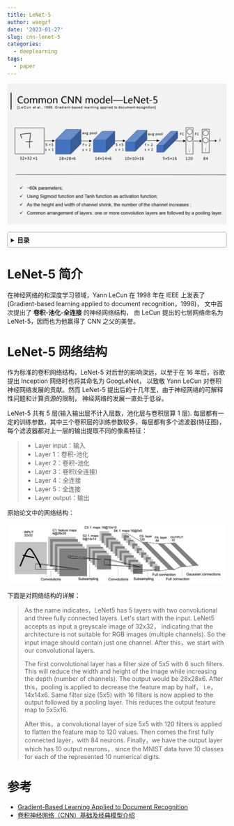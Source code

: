 ```yaml
---
title: LeNet-5
author: wangzf
date: '2023-01-27'
slug: cnn-lenet-5
categories:
  - deeplearning
tags:
  - paper
---
```


![img](images/lenet-5-slide.png)

<style>
details {
    border: 1px solid #aaa;
    border-radius: 4px;
    padding: .5em .5em 0;
}
summary {
    font-weight: bold;
    margin: -.5em -.5em 0;
    padding: .5em;
}
details[open] {
    padding: .5em;
}
details[open] summary {
    border-bottom: 1px solid #aaa;
    margin-bottom: .5em;
}
img {
    pointer-events: none;
}
</style>

<details><summary>目录</summary><p>

- [LeNet-5 简介](#lenet-5-简介)
- [LeNet-5 网络结构](#lenet-5-网络结构)
- [参考](#参考)
</p></details><p></p>

# LeNet-5 简介

在神经网络的和深度学习领域，Yann LeCun 在 1998 年在 IEEE 上发表了 (Gradient-based learning applied to document recognition，1998)，
文中首次提出了 **卷积-池化-全连接** 的神经网络结构，
由 LeCun 提出的七层网络命名为 LeNet-5，因而也为他赢得了 CNN 之父的美誉。

# LeNet-5 网络结构

作为标准的卷积网络结构，LeNet-5 对后世的影响深远，以至于在 16 年后，谷歌提出 Inception 网络时也将其命名为 GoogLeNet，
以致敬 Yann LeCun 对卷积神经网络发展的贡献。然而 LeNet-5 提出后的十几年里，由于神经网络的可解释性问题和计算资源的限制，
神经网络的发展一直处于低谷。

LeNet-5 共有 5 层(输入输出层不计入层数，池化层与卷积层算 1 层). 
每层都有一定的训练参数，其中三个卷积层的训练参数较多，每层都有多个滤波器(特征图)，
每个滤波器都对上一层的输出提取不同的像素特征：

> * Layer input：输入
> * Layer 1：卷积-池化
> * Layer 2：卷积-池化
> * Layer 3：卷积(全连接)
> * Layer 4：全连接
> * Layer 5：全连接
> * Layer output：输出

原始论文中的网络结构：

![img](images/lenet-5.png)

下面是对网络结构的详解：

> As the name indicates，LeNet5 has 5 layers with two convolutional and three fully connected layers. 
> Let's start with the input. LeNet5 accepts as input a greyscale image of 32x32，
> indicating that the architecture is not suitable for RGB images (multiple channels). 
> So the input image should contain just one channel. After this，we start with our convolutional layers.
> 
> The first convolutional layer has a filter size of  5x5 with 6 such filters. 
> This will reduce the width and height of the image while increasing the depth (number of channels). 
> The output would be 28x28x6. After this，pooling is applied to decrease the feature map by half，
> i.e，14x14x6. Same filter size (5x5) with 16 filters is now applied to the output followed by a pooling layer. 
> This reduces the output feature map to 5x5x16.
> 
> After this，a convolutional layer of size 5x5 with 120 filters is applied to flatten the feature map to 120 values. 
> Then comes the first fully connected layer，with 84 neurons. 
> Finally，we have the output layer which has 10 output neurons，
> since the MNIST data have 10 classes for each of the represented 10 numerical digits.

# 参考

* [Gradient-Based Learning Applied to Document Recognition](http://yann.lecun.com/exdb/publis/pdf/lecun-01a.pdf)
* [卷积神经网络（CNN）基础及经典模型介绍](https://zhuanlan.zhihu.com/p/344562609)
